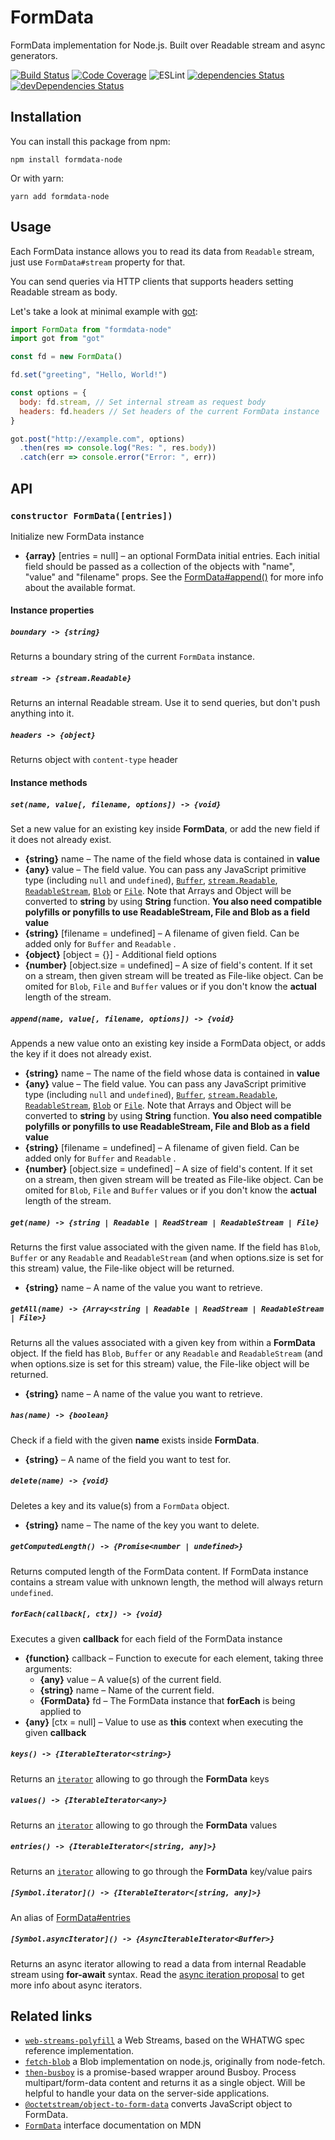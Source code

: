 # FormData

FormData implementation for Node.js. Built over Readable stream and async generators.

[![Build Status](https://travis-ci.org/octet-stream/form-data.svg?branch=master)](https://travis-ci.org/octet-stream/form-data)
[![Code Coverage](https://codecov.io/github/octet-stream/form-data/coverage.svg?branch=master)](https://codecov.io/github/octet-stream/form-data?branch=master)
![ESLint](https://github.com/octet-stream/form-data/workflows/ESLint/badge.svg)
[![dependencies Status](https://david-dm.org/octet-stream/form-data/status.svg)](https://david-dm.org/octet-stream/form-data)
[![devDependencies Status](https://david-dm.org/octet-stream/form-data/dev-status.svg)](https://david-dm.org/octet-stream/form-data?type=dev)

## Installation

You can install this package from npm:

```
npm install formdata-node
```

Or with yarn:

```
yarn add formdata-node
```

## Usage

Each FormData instance allows you to read its data from `Readable` stream,
just use `FormData#stream` property for that.

You can send queries via HTTP clients that supports headers setting Readable stream as body.

Let's take a look at minimal example with [got](https://github.com/sindresorhus/got):

```js
import FormData from "formdata-node"
import got from "got"

const fd = new FormData()

fd.set("greeting", "Hello, World!")

const options = {
  body: fd.stream, // Set internal stream as request body
  headers: fd.headers // Set headers of the current FormData instance
}

got.post("http://example.com", options)
  .then(res => console.log("Res: ", res.body))
  .catch(err => console.error("Error: ", err))
```

## API

### `constructor FormData([entries])`

Initialize new FormData instance

  - **{array}** [entries = null] – an optional FormData initial entries.
    Each initial field should be passed as a collection of the objects
    with "name", "value" and "filename" props.
    See the [FormData#append()](#appendname-value-filename---void) for more info about the available format.

#### Instance properties

##### `boundary -> {string}`

Returns a boundary string of the current `FormData` instance.

##### `stream -> {stream.Readable}`

Returns an internal Readable stream. Use it to send queries, but don't push
anything into it.

##### `headers -> {object}`

Returns object with `content-type` header

#### Instance methods

##### `set(name, value[, filename, options]) -> {void}`

Set a new value for an existing key inside **FormData**,
or add the new field if it does not already exist.

  - **{string}** name – The name of the field whose data is contained in **value**
  - **{any}** value – The field value. You can pass any JavaScript primitive type (including `null` and `undefined`),
    [`Buffer`](https://nodejs.org/api/buffer.html#buffer_buffer), [`stream.Readable`](https://nodejs.org/api/stream.html#stream_class_stream_readable),
    [`ReadableStream`](https://developer.mozilla.org/en-US/docs/Web/API/ReadableStream), [`Blob`](https://developer.mozilla.org/en-US/docs/Web/API/Blob)
    or [`File`](https://developer.mozilla.org/en-US/docs/Web/API/File).
    Note that Arrays and Object will be converted to **string** by using **String** function.
    **You also need compatible polyfills or ponyfills to use ReadableStream, File and Blob as a field value**
  - **{string}** [filename = undefined] – A filename of given field. Can be added only for `Buffer` and `Readable` .
  - **{object}** [object = {}] - Additional field options
  - **{number}** [object.size = undefined] – A size of field's content. If it set on a stream, then given stream will be treated as File-like object.
    Can be omited for `Blob`, `File` and `Buffer` values or if you don't know the **actual** length of the stream.

##### `append(name, value[, filename, options]) -> {void}`

Appends a new value onto an existing key inside a FormData object,
or adds the key if it does not already exist.

  - **{string}** name – The name of the field whose data is contained in **value**
  - **{any}** value – The field value. You can pass any JavaScript primitive type (including `null` and `undefined`),
    [`Buffer`](https://nodejs.org/api/buffer.html#buffer_buffer), [`stream.Readable`](https://nodejs.org/api/stream.html#stream_class_stream_readable),
    [`ReadableStream`](https://developer.mozilla.org/en-US/docs/Web/API/ReadableStream), [`Blob`](https://developer.mozilla.org/en-US/docs/Web/API/Blob)
    or [`File`](https://developer.mozilla.org/en-US/docs/Web/API/File).
    Note that Arrays and Object will be converted to **string** by using **String** function.
    **You also need compatible polyfills or ponyfills to use ReadableStream, File and Blob as a field value**
  - **{string}** [filename = undefined] – A filename of given field. Can be added only for `Buffer` and `Readable` .
  - **{number}** [object.size = undefined] – A size of field's content. If it set on a stream, then given stream will be treated as File-like object.
    Can be omited for `Blob`, `File` and `Buffer` values or if you don't know the **actual** length of the stream.

##### `get(name) -> {string | Readable | ReadStream | ReadableStream | File}`

Returns the first value associated with the given name.
If the field has `Blob`, `Buffer` or any `Readable` and `ReadableStream` (and when options.size is set for this stream) value, the File-like object will be returned.

  - **{string}** name – A name of the value you want to retrieve.

##### `getAll(name) -> {Array<string | Readable | ReadStream | ReadableStream | File>}`

Returns all the values associated with a given key from within a **FormData** object.
If the field has `Blob`, `Buffer` or any `Readable` and `ReadableStream` (and when options.size is set for this stream) value, the File-like object will be returned.

  - **{string}** name – A name of the value you want to retrieve.

##### `has(name) -> {boolean}`

Check if a field with the given **name** exists inside **FormData**.

  - **{string}** – A name of the field you want to test for.

##### `delete(name) -> {void}`

Deletes a key and its value(s) from a `FormData` object.

  - **{string}** name – The name of the key you want to delete.

##### `getComputedLength() -> {Promise<number | undefined>}`

Returns computed length of the FormData content. If FormData instance contains
a stream value with unknown length, the method will always return `undefined`.

##### `forEach(callback[, ctx]) -> {void}`

Executes a given **callback** for each field of the FormData instance

  - **{function}** callback – Function to execute for each element, taking three arguments:
    + **{any}** value – A value(s) of the current field.
    + **{string}** name – Name of the current field.
    + **{FormData}** fd – The FormData instance that **forEach** is being applied to
  - **{any}** [ctx = null] – Value to use as **this** context when executing the given **callback**

##### `keys() -> {IterableIterator<string>}`

Returns an [`iterator`](https://developer.mozilla.org/en-US/docs/Web/JavaScript/Reference/Iteration_protocols) allowing to go through the **FormData** keys

##### `values() -> {IterableIterator<any>}`

Returns an [`iterator`](https://developer.mozilla.org/en-US/docs/Web/JavaScript/Reference/Iteration_protocols) allowing to go through the **FormData** values

##### `entries() -> {IterableIterator<[string, any]>}`

Returns an [`iterator`](https://developer.mozilla.org/en-US/docs/Web/JavaScript/Reference/Iteration_protocols) allowing to go through the **FormData** key/value pairs

##### `[Symbol.iterator]() -> {IterableIterator<[string, any]>}`

An alias of [FormData#entries](#entries---iterator)

##### `[Symbol.asyncIterator]() -> {AsyncIterableIterator<Buffer>}`

Returns an async iterator allowing to read a data from internal Readable stream using **for-await** syntax.
Read the [async iteration proposal](https://github.com/tc39/proposal-async-iteration) to get more info about async iterators.

## Related links

  - [`web-streams-polyfill`](https://github.com/MattiasBuelens/web-streams-polyfill) a Web Streams, based on the WHATWG spec reference implementation.
  - [`fetch-blob`](https://github.com/bitinn/fetch-blob) a Blob implementation on node.js, originally from node-fetch.
  - [`then-busboy`](https://github.com/octet-stream/then-busboy) is a promise-based wrapper around Busboy.
    Process multipart/form-data content and returns it as a single object.
    Will be helpful to handle your data on the server-side applications.
  - [`@octetstream/object-to-form-data`](https://github.com/octet-stream/object-to-form-data) converts JavaScript object to FormData.
  - [`FormData`](https://developer.mozilla.org/en-US/docs/Web/API/FormData) interface documentation on MDN
